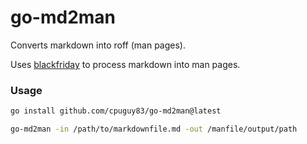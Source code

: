 go-md2man
=========

Converts markdown into roff (man pages).

Uses [blackfriday](https://github.com/russross/blackfriday) to process markdown into man pages.

### Usage

```bash
go install github.com/cpuguy83/go-md2man@latest

go-md2man -in /path/to/markdownfile.md -out /manfile/output/path
```
